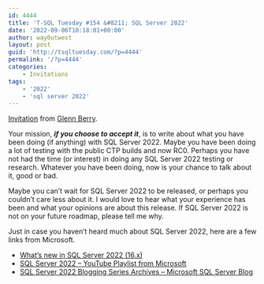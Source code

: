 ```yaml
---
id: 4444
title: 'T-SQL Tuesday #154 &#8211; SQL Server 2022'
date: '2022-09-06T10:18:01+00:00'
author: way0utwest
layout: post
guid: 'http://tsqltuesday.com/?p=4444'
permalink: '/?p=4444'
categories:
    - Invitations
tags:
    - '2022'
    - 'sql server 2022'
---
```


[Invitation](https://glennsqlperformance.com/2022/09/05/t-sql-tuesday-154-invitation-sql-server-2022/) from [Glenn Berry](https://glennsqlperformance.com/).

Your mission, ***if you choose to accept it***, is to write about what you have been doing (if anything) with SQL Server 2022. Maybe you have been doing a lot of testing with the public CTP builds and now RC0. Perhaps you have not had the time (or interest) in doing any SQL Server 2022 testing or research. Whatever you have been doing, now is your chance to talk about it, good or bad.

Maybe you can’t wait for SQL Server 2022 to be released, or perhaps you couldn’t care less about it. I would love to hear what your experience has been and what your opinions are about this release. If SQL Server 2022 is not on your future roadmap, please tell me why.

Just in case you haven’t heard much about SQL Server 2022, here are a few links from Microsoft.

- [What’s new in SQL Server 2022 (16.x)](https://docs.microsoft.com/en-us/sql/sql-server/what-s-new-in-sql-server-2022?view=sql-server-ver16)
- [SQL Server 2022 – YouTube Playlist from Microsoft](https://www.youtube.com/playlist?list=PL3EZ3A8mHh0xUC8xqFg7k1Qzp-f5HzbTB)
- [SQL Server 2022 Blogging Series Archives – Microsoft SQL Server Blog](https://cloudblogs.microsoft.com/sqlserver/tag/sql-server-2022-blogging-series/)